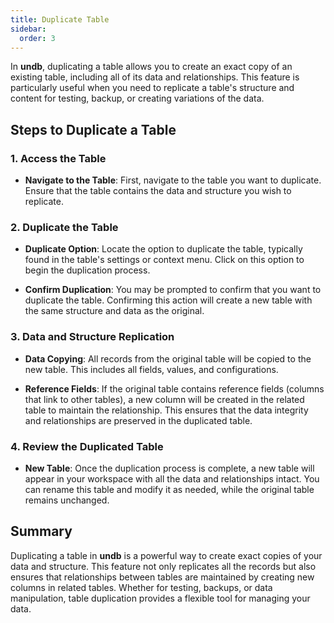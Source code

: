 ```yaml
---
title: Duplicate Table
sidebar:
  order: 3
---
```


In **undb**, duplicating a table allows you to create an exact copy of an existing table, including all of its data and relationships. This feature is particularly useful when you need to replicate a table's structure and content for testing, backup, or creating variations of the data.

## Steps to Duplicate a Table

### 1. Access the Table

- **Navigate to the Table**: First, navigate to the table you want to duplicate. Ensure that the table contains the data and structure you wish to replicate.

### 2. Duplicate the Table

- **Duplicate Option**: Locate the option to duplicate the table, typically found in the table's settings or context menu. Click on this option to begin the duplication process.

- **Confirm Duplication**: You may be prompted to confirm that you want to duplicate the table. Confirming this action will create a new table with the same structure and data as the original.

### 3. Data and Structure Replication

- **Data Copying**: All records from the original table will be copied to the new table. This includes all fields, values, and configurations.

- **Reference Fields**: If the original table contains reference fields (columns that link to other tables), a new column will be created in the related table to maintain the relationship. This ensures that the data integrity and relationships are preserved in the duplicated table.

### 4. Review the Duplicated Table

- **New Table**: Once the duplication process is complete, a new table will appear in your workspace with all the data and relationships intact. You can rename this table and modify it as needed, while the original table remains unchanged.

## Summary

Duplicating a table in **undb** is a powerful way to create exact copies of your data and structure. This feature not only replicates all the records but also ensures that relationships between tables are maintained by creating new columns in related tables. Whether for testing, backups, or data manipulation, table duplication provides a flexible tool for managing your data.
